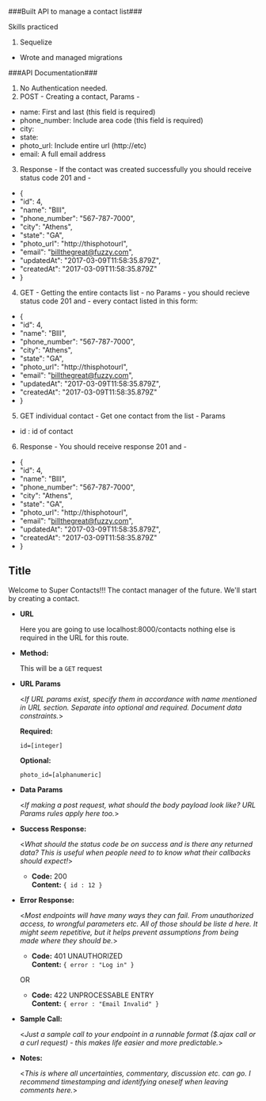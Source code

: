 ###Built API to manage a contact list###

Skills practiced

1. Sequelize
  * Wrote and managed migrations


###API Documentation###

1. No Authentication needed.
2. POST - Creating a contact, Params -
  * name: First and last (this field is required)
  * phone_number: Include area code (this field is required)
  * city:
  * state:
  * photo_url: Include entire url (http://etc)
  * email: A full email address
3. Response - If the contact was created successfully you should receive status code 201 and -
  * {
  * "id": 4,
  * "name": "BIll",
  * "phone_number": "567-787-7000",
  * "city": "Athens",
  * "state": "GA",
  * "photo_url": "http://thisphotourl",
  * "email": "billthegreat@fuzzy.com",
  * "updatedAt": "2017-03-09T11:58:35.879Z",
  * "createdAt": "2017-03-09T11:58:35.879Z"
  * }
4. GET - Getting the entire contacts list - no Params - you should recieve
status code 201 and - every contact listed in this form:
  * {
  * "id": 4,
  * "name": "BIll",
  * "phone_number": "567-787-7000",
  * "city": "Athens",
  * "state": "GA",
  * "photo_url": "http://thisphotourl",
  * "email": "billthegreat@fuzzy.com",
  * "updatedAt": "2017-03-09T11:58:35.879Z",
  * "createdAt": "2017-03-09T11:58:35.879Z"
  * }
5. GET individual contact - Get one contact from the list - Params
  * id : id of contact
6. Response - You should receive response 201 and -
  * {
  * "id": 4,
  * "name": "BIll",
  * "phone_number": "567-787-7000",
  * "city": "Athens",
  * "state": "GA",
  * "photo_url": "http://thisphotourl",
  * "email": "billthegreat@fuzzy.com",
  * "updatedAt": "2017-03-09T11:58:35.879Z",
  * "createdAt": "2017-03-09T11:58:35.879Z"
  * }

  **Title**
----
  Welcome to Super Contacts!!! The contact manager of the future.
  We'll start by creating a contact.

* **URL**

  Here you are going to use localhost:8000/contacts nothing else is required in the URL for this route.

* **Method:**

  This will be a `GET` request

*  **URL Params**

   <_If URL params exist, specify them in accordance with name mentioned in URL section. Separate into optional and required. Document data constraints._>

   **Required:**

   `id=[integer]`

   **Optional:**

   `photo_id=[alphanumeric]`

* **Data Params**

  <_If making a post request, what should the body payload look like? URL Params rules apply here too._>

* **Success Response:**

  <_What should the status code be on success and is there any returned data? This is useful when people need to to know what their callbacks should expect!_>

  * **Code:** 200 <br />
    **Content:** `{ id : 12 }`

* **Error Response:**

  <_Most endpoints will have many ways they can fail. From unauthorized access, to wrongful parameters etc. All of those should be liste d here. It might seem repetitive, but it helps prevent assumptions from being made where they should be._>

  * **Code:** 401 UNAUTHORIZED <br />
    **Content:** `{ error : "Log in" }`

  OR

  * **Code:** 422 UNPROCESSABLE ENTRY <br />
    **Content:** `{ error : "Email Invalid" }`

* **Sample Call:**

  <_Just a sample call to your endpoint in a runnable format ($.ajax call or a curl request) - this makes life easier and more predictable._>

* **Notes:**

  <_This is where all uncertainties, commentary, discussion etc. can go. I recommend timestamping and identifying oneself when leaving comments here._>
